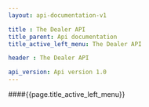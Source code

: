 ```yaml
---
layout: api-documentation-v1

title : The Dealer API
title_parent: Api documentation
title_active_left_menu: The Dealer API

header : The Dealer API

api_version: Api version 1.0
---
```


####{{page.title_active_left_menu}}
